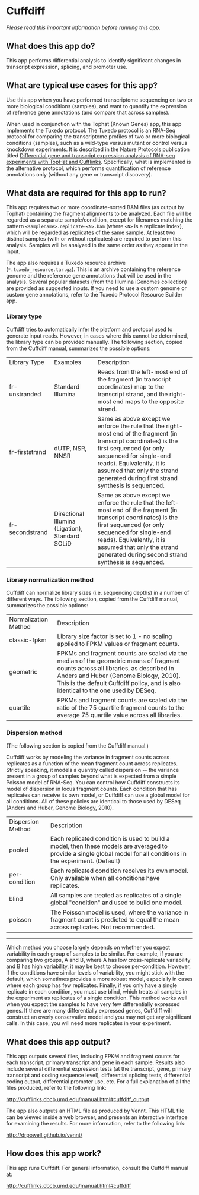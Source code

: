 # Cuffdiff

*Please read this important information before running this app.*

## What does this app do?

This app performs differential analysis to identify significant changes in transcript expression, splicing, and promoter use.

## What are typical use cases for this app?

Use this app when you have performed transcriptome sequencing on two or more biological conditions (samples), and want to
quantify the expression of reference gene annotations (and compare that across samples).

When used in conjunction with the Tophat (Known Genes) app, this app implements the Tuxedo protocol. The Tuxedo protocol is
an RNA-Seq protocol for comparing the transcriptome profiles of two or more biological conditions (samples), such as a wild-type
versus mutant or control versus knockdown experiments. It is described in the Nature Protocols publication titled
[Differential gene and transcript expression analysis of RNA-seq experiments with TopHat and Cufflinks](http://www.nature.com/nprot/journal/v7/n3/full/nprot.2012.016.html).
Specifically, what is implemented is the alternative protocol, which performs quantification of reference annotations only
(without any gene or transcript discovery).

## What data are required for this app to run?

This app requires two or more coordinate-sorted BAM files (as output by Tophat) containing the fragment
alignments to be analyzed. Each file will be regarded as a separate sample/condition, except for filenames matching
the pattern `<samplename>.replicate-<N>.bam` (where `<N>` is a replicate index), which will be regarded as replicates
of the same sample. At least two distinct samples (with or without replicates) are required to perform this analysis.
Samples will be analyzed in the same order as they appear in the input.

The app also requires a Tuxedo resource archive (`*.tuxedo_resource.tar.gz`). This is an archive containing the reference genome
and the reference gene annotations that will be used in the analysis. Several popular datasets (from the Illumina iGenomes collection)
are provided as suggested inputs. If you need to use a custom genome or custom gene annotations, refer to the Tuxedo Protocol Resource Builder app.

### Library type

Cuffdiff tries to automatically infer the platform and protocol used to generate input reads. However, in cases where this cannot
be determined, the library type can be provided manually. The following section, copied from the Cuffdiff manual, summarizes
the possible options:

<table>
<tr><td>Library Type</td><td>Examples</td><td>Description</td></tr>
<tr><td>fr-unstranded</td><td>Standard Illumina</td><td>Reads from the left-most end of the fragment (in transcript coordinates) map to the transcript strand, and the right-most end maps to the opposite strand.</td></tr>
<tr><td>fr-firststrand</td><td>dUTP, NSR, NNSR</td><td>Same as above except we enforce the rule that the right-most end of the fragment (in transcript coordinates) is the first sequenced (or only sequenced for single-end reads). Equivalently, it is assumed that only the strand generated during first strand synthesis is sequenced.</td></tr>
<tr><td>fr-secondstrand</td><td>Directional Illumina (Ligation), Standard SOLiD</td><td>Same as above except we enforce the rule that the left-most end of the fragment (in transcript coordinates) is the first sequenced (or only sequenced for single-end reads). Equivalently, it is assumed that only the strand generated during second strand synthesis is sequenced.</td></tr>
</table>

### Library normalization method

Cuffdiff can normalize library sizes (i.e. sequencing depths) in a number of different ways. The following section, copied from
the Cuffdiff manual, summarizes the possible options:

<table>
<tr><td>Normalization Method</td><td>Description</td></tr>
<tr><td>classic-fpkm</td><td>Library size factor is set to 1 - no scaling applied to FPKM values or fragment counts.</td></tr>
<tr><td>geometric</td><td>FPKMs and fragment counts are scaled via the median of the geometric means of fragment counts across all libraries, as described in Anders and Huber (Genome Biology, 2010). This is the default Cuffdiff policy, and is also identical to the one used by DESeq.</td></tr>
<tr><td>quartile</td><td>FPKMs and fragment counts are scaled via the ratio of the 75 quartile fragment counts to the average 75 quartile value across all libraries.</td></tr>
</table>

### Dispersion method

(The following section is copied from the Cuffdiff manual.)

Cuffdiff works by modeling the variance in fragment counts across replicates as a function of the mean fragment count across replicates.
Strictly speaking, it models a quantity called dispersion -- the variance present in a group of samples beyond what is expected from
a simple Poisson model of RNA-Seq. You can control how Cuffdiff constructs its model of dispersion in locus fragment counts.
Each condition that has replicates can receive its own model, or Cuffdiff can use a global model for all conditions.
All of these policies are identical to those used by DESeq (Anders and Huber, Genome Biology, 2010).

<table>
<tr><td>Dispersion Method</td><td>Description</td></tr>
<tr><td>pooled</td><td>Each replicated condition is used to build a model, then these models are averaged to provide a single global model for all conditions in the experiment. (Default)</td></tr>
<tr><td>per-condition</td><td>Each replicated condition receives its own model. Only available when all conditions have replicates.</td></tr>
<tr><td>blind</td><td>All samples are treated as replicates of a single global "condition" and used to build one model.</td></tr>
<tr><td>poisson</td><td>The Poisson model is used, where the variance in fragment count is predicted to equal the mean across replicates. Not recommended.</td></tr>
</table>

- - -

Which method you choose largely depends on whether you expect variability in each group of samples to be similar. For example,
if you are comparing two groups, A and B, where A has low cross-replicate variability and B has high variability, it may be best
to choose per-condition. However, if the conditions have similar levels of variability, you might stick with the default, which
sometimes provides a more robust model, especially in cases where each group has few replicates. Finally, if you only have a
single replicate in each condition, you must use blind, which treats all samples in the experiment as replicates of a single
condition. This method works well when you expect the samples to have very few differentially expressed genes. If there are
many differentially expressed genes, Cuffdiff will construct an overly conservative model and you may not get any significant
calls. In this case, you will need more replicates in your experiment.

## What does this app output?

This app outputs several files, including FPKM and fragment counts for each transcript, primary transcript and gene in each sample.
Results also include several differential expression tests (at the transcript, gene, primary transcript and coding sequence level),
differential splicing tests, differential coding output, differential promoter use, etc. For a full explanation of all the files
produced, refer to the following link:

http://cufflinks.cbcb.umd.edu/manual.html#cuffdiff_output

The app also outputs an HTML file as produced by Vennt. This HTML file can be viewed inside a web browser, and presents
an interactive interface for examining the results. For more information, refer to the following link:

http://drpowell.github.io/vennt/

## How does this app work?

This app runs Cuffdiff. For general information, consult the Cuffdiff manual at:

http://cufflinks.cbcb.umd.edu/manual.html#cuffdiff

